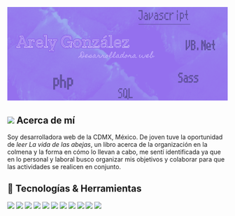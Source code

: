 [![Header](/ArelyWeb_principal.png "Header")]()

## <img src="https://github.com/arelyweb/arelywebprueba/blob/master/wave.gif" width="30px"> Acerca de mí

Soy desarrolladora web de la CDMX, México. De joven tuve la oportunidad de *leer La vida de las abejas*, un libro acerca de la organización en la colmena y la forma en cómo lo llevan a cabo, me sentí identificada ya que en lo personal y laboral busco organizar mis objetivos y colaborar para que las actividades se realicen en conjunto.

## 🔧 Tecnologías & Herramientas
![](https://img.shields.io/badge/Editor-Visual_Studio_Code-informational?style=flat&logo=visual-studio-code&logoColor=white&color=purple)
![](https://img.shields.io/badge/Editor-Laravel-informational?style=flat&logo=laravel&logoColor=white&color=purple)
![](https://img.shields.io/badge/Code-Javascript-informational?style=flat&logo=javascript&logoColor=white&color=purple)
![](https://img.shields.io/badge/Code-PHP-informational?style=flat&logo=php&logoColor=white&color=purple)
![](https://img.shields.io/badge/Code-SASS-informational?style=flat&logo=sass&logoColor=white&color=purple)
![](https://img.shields.io/badge/Code-CSS3-informational?style=flat&logo=css3&logoColor=white&color=purple)
![](https://img.shields.io/badge/DDBB-MYSQL-informational?style=flat&logo=mysql&logoColor=white&color=purple)
![](https://img.shields.io/badge/Tools-Bootstrap-informational?style=flat&logo=bootstrap&logoColor=white&color=purple)
![](https://img.shields.io/badge/Tools-Figma-informational?style=flat&logo=figma&logoColor=white&color=purple)
![](https://img.shields.io/badge/Tools-Photoshop-informational?style=flat&logo=adobe-photoshop&logoColor=white&color=purple)
![](https://img.shields.io/badge/Tools-Firebase%20-informational?style=flat&logo=firebase&logoColor=white&color=purple)
